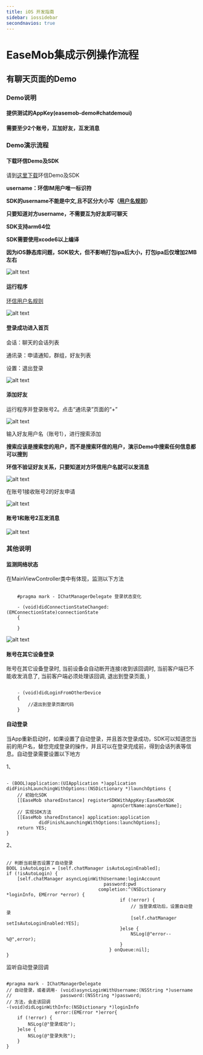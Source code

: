```yaml
---
title: iOS 开发指南
sidebar: iossidebar
secondnavios: true
---
```


# EaseMob集成示例操作流程

## 有聊天页面的Demo

### Demo说明

#### 提供测试的AppKey(easemob-demo#chatdemoui)

#### 需要至少2个账号，互加好友，互发消息

### Demo演示流程

#### 下载环信Demo及SDK

请到[这里下载](http://www.easemob.com/sdk/)环信Demo及SDK

**username：环信IM用户唯一标识符**

**SDK的username不能是中文,且不区分大小写（[用户名规则](http://www.easemob.com/docs/rest/userapi/#eid)）**

**只要知道对方username，不需要互为好友即可聊天**

**SDK支持arm64位**

**SDK需要使用xcode6以上编译**

**因为iOS静态库问题，SDK较大，但不影响打包ipa后大小，打包ipa后仅增加2MB左右**

  ![alt text](/example_layout_IOS.png "Demo")
  
#### 运行程序

  [环信用户名规则](http://www.easemob.com/docs/rest/userapi/#eid)

 ![alt text](/chatUIDemoLogin.png "Demo")
 
#### 登录成功进入首页

会话：聊天的会话列表

通讯录：申请通知，群组，好友列表

设置：退出登录

 ![alt text](/chatUIDemoHome.png "Demo")
 
#### 添加好友

运行程序并登录账号2。点击“通讯录”页面的“+”

 ![alt text](/chatUIDemoOther.png "Demo")
 
输入好友用户名（账号1），进行搜索添加

**搜索应该是搜索您的用户，而不是搜索环信的用户，演示Demo中搜索任何信息都可以搜到**

**环信不验证好友关系，只要知道对方环信用户名就可以发消息**
 
 ![alt text](/chatUIDemoAddFriend.png "Demo")
 
在账号1接收账号2的好友申请
 
 ![alt text](/chatUIDemoApplyList.png "Demo")
 
#### 账号1和账号2互发消息

 ![alt text](/chatUIDemoChatList.png "Demo") 
 
### 其他说明
#### 监测网络状态

在MainViewController类中有体现，监测以下方法

<pre class="hll"><code class="language-objective_c">
	#pragma mark - IChatManagerDelegate 登录状态变化

	- (void)didConnectionStateChanged:(EMConnectionState)connectionState
	{
    	
	}
</code></pre>
	
![alt text](/chatUIDemoNetwork.png "Demo") 

#### 账号在其它设备登录

账号在其它设备登录时, 当前设备会自动断开连接(收到该回调时, 当前客户端已不能收发消息了, 当前客户端必须处理该回调, 退出到登录页面, )

<pre class="hll"><code class="language-objective_c">
	- (void)didLoginFromOtherDevice
	{
	    //退出到登录页面代码
	}
</code></pre>


#### 自动登录

当App重新启动时，如果设置了自动登录，并且首次登录成功，SDK可以知道您当前的用户名，替您完成登录的操作，并且可以在登录完成前，得到会话列表等信息。自动登录需要设置以下地方

1、

<pre class="hll"><code class="language-objective_c">
- (BOOL)application:(UIApplication *)application didFinishLaunchingWithOptions:(NSDictionary *)launchOptions {
	// 初始化SDK
    [[EaseMob sharedInstance] registerSDKWithAppKey:EaseMobSDK
                                       apnsCertName:apnsCerName];
    // 实现SDK方法
    [[EaseMob sharedInstance] application:application
            didFinishLaunchingWithOptions:launchOptions];
    return YES;
}
</code></pre>

2、

<pre class="hll"><code class="language-objective_c">
// 判断当前是否设置了自动登录
BOOL isAutoLogin = [self.chatManager isAutoLoginEnabled];
if (!isAutoLogin) {
	[self.chatManager asyncLoginWithUsername:loginAccount
									password:pwd
								  completion:^(NSDictionary *loginInfo, EMError *error) {
                                          if (!error) {
                                              // 当登录成功后，设置自动登录
                                              [self.chatManager setIsAutoLoginEnabled:YES];
                                          }else {
                                              NSLog(@"error--%@",error);
                                          }
                                      } onQueue:nil];
}
</code></pre>

监听自动登录回调

<pre class="hll"><code class="language-objective_c">
#pragma mark - IChatManagerDelegate
// 自动登录，或者调用- (void)asyncLoginWithUsername:(NSString *)username
//                  password:(NSString *)password;
// 方法，会走该回调
-(void)didLoginWithInfo:(NSDictionary *)loginInfo
                  error:(EMError *)error{
    if (!error) {
        NSLog(@"登录成功");
    }else {
        NSLog(@"登录失败");
    }
}
</code></pre>
